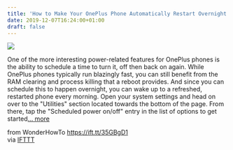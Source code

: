 ```yaml
---
title: 'How to Make Your OnePlus Phone Automatically Restart Overnight'
date: 2019-12-07T16:24:00+01:00
draft: false
---
```


[![](https://img.wonderhowto.com/img/69/74/63710257382514/0/make-your-oneplus-phone-automatically-restart-overnight.1280x600.jpg)](https://oneplus.gadgethacks.com/how-to/make-your-oneplus-phone-automatically-restart-overnight-0214265/)

One of the more interesting power-related features for OnePlus phones is the ability to schedule a time to turn it, off then back on again. While OnePlus phones typically run blazingly fast, you can still benefit from the RAM clearing and process killing that a reboot provides. And since you can schedule this to happen overnight, you can wake up to a refreshed, restarted phone every morning. Open your system settings and head on over to the "Utilities" section located towards the bottom of the page. From there, tap the "Scheduled power on/off" entry in the list of options to get started[... more](https://oneplus.gadgethacks.com/how-to/make-your-oneplus-phone-automatically-restart-overnight-0214265/)

  
  
from WonderHowTo https://ift.tt/35GBgD1  
via [IFTTT](https://ifttt.com/?ref=da&site=blogger)